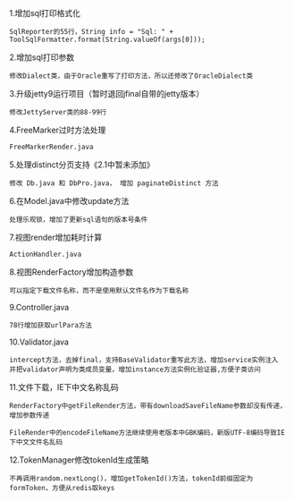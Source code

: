 

1.增加sql打印格式化

	SqlReporter的55行，String info = "Sql: " + ToolSqlFormatter.format(String.valueOf(args[0]));

2.增加sql打印参数

	修改Dialect类，由于Oracle重写了打印方法，所以还修改了OracleDialect类
	
3.升级jetty9运行项目（暂时退回jfinal自带的jetty版本）
	
	修改JettyServer类的88-99行
	
4.FreeMarker过时方法处理

	FreeMarkerRender.java
	
5.处理distinct分页支持《2.1中暂未添加》

	修改 Db.java 和 DbPro.java， 增加 paginateDistinct 方法
	
6.在Model.java中修改update方法
	
	处理乐观锁，增加了更新sql语句的版本号条件
	
7.视图render增加耗时计算

	ActionHandler.java
	
8.视图RenderFactory增加构造参数

	可以指定下载文件名称，而不是使用默认文件名作为下载名称
	
9.Controller.java
	
	78行增加获取urlPara方法

10.Validator.java

	intercept方法，去掉final，支持BaseValidator重写此方法，增加service实例注入
	并把validator声明为类成员变量，增加instance方法实例化验证器,方便子类访问
	
11.文件下载，IE下中文名称乱码

	RenderFactory中getFileRender方法，带有downloadSaveFileName参数却没有传递，增加参数传递
	
	FileRender中的encodeFileName方法继续使用老版本中GBK编码，新版UTF-8编码导致IE下中文文件名乱码

12.TokenManager修改tokenId生成策略

	不再调用random.nextLong()，增加getTokenId()方法，tokenId前缀固定为formToken，方便从redis取keys